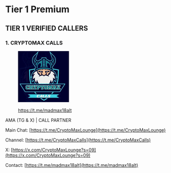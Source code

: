 # Tier 1 Premium

## TIER 1 VERIFIED CALLERS

### 1. CRYPTOMAX CALLS



<figure><img src="../../../.gitbook/assets/IMAGE 2024-11-21 233744.jpeg" alt="" width="160"><figcaption><p> <a href="https://t.me/madmax18alt">https://t.me/madmax18alt</a></p></figcaption></figure>

AMA (TG & X) | CALL PARTNER

Main Chat: [https://t.me/CryptoMaxLounge](https://t.me/CryptoMaxLounge)

Channel: [https://t.me/CryptoMaxCalls](https://t.me/CryptoMaxCalls)

X:  [https://x.com/CryptoMaxLounge?s=09](https://x.com/CryptoMaxLounge?s=09)

Contact: [https://t.me/madmax18alt](https://t.me/madmax18alt)







